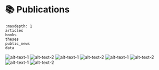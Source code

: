 # <span>📚</span> Publications

```{toctree}
:maxdepth: 1
articles
books
theses
public_news
data
```

![alt-text-1](../.gitbook/assets/cover_cohenadad11_in_vivo_evidence_of_disseminated_subpial_t2_signal_changes_in_multiple_sclerosis_at_7_t.png) 
![alt-text-2](../.gitbook/assets/cover_cohenadad11_32-channel_rf_coil_optimized_for_brain_and_cervical_spinal_cord_at_3_t.png)
![alt-text-1](../.gitbook/assets/cover_zhao14_nineteen-channel_receive_array_and_four-channel_transmit_array_coil_for_cervical_spinal_cord_imaging_at_7t.jpeg) 
![alt-text-2](../.gitbook/assets/cover_cohenadad12_cervical_spinal_cord_injection_of_epidural_corticosteroids.png)
![alt-text-1](../.gitbook/assets/cover_bilgic12_accelerated_diffusion_spectrum_imaging_with_compressed_sensing_using_adaptive_dictionaries.jpeg)
![alt-text-2](../.gitbook/assets/mangeat_2015_nimg_cover.png)
![alt-text-1](../.gitbook/assets/cover_neurotrauma_2018.jpeg)
![alt-text-2](../.gitbook/assets/cover_brain_2020.png)
